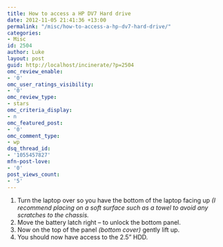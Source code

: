 ```yaml
---
title: How to access a HP DV7 Hard drive
date: 2012-11-05 21:41:36 +13:00
permalink: "/misc/how-to-access-a-hp-dv7-hard-drive/"
categories:
- Misc
id: 2504
author: Luke
layout: post
guid: http://localhost/incinerate/?p=2504
omc_review_enable:
- '0'
omc_user_ratings_visibility:
- '0'
omc_review_type:
- stars
omc_criteria_display:
- n
omc_featured_post:
- '0'
omc_comment_type:
- wp
dsq_thread_id:
- '1055457827'
mfn-post-love:
- '0'
post_views_count:
- '5'
---
```


  1. Turn the laptop over so you have the bottom of the laptop facing up _(I recommend placing on a soft surface such as a towel to avoid any scratches to the chassis._
  2. Move the battery latch right – to unlock the bottom panel.
  3. Now on the top of the panel _(bottom cover)_ gently lift up.
  4. You should now have access to the 2.5” HDD.